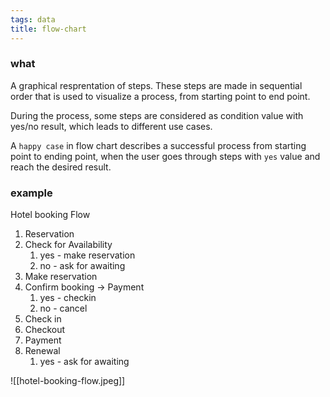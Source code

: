 ```yaml
---
tags: data 
title: flow-chart
---
```

### what
A graphical resprentation of steps. These steps are made in sequential order that is used to visualize a process, from starting point to end point. 

During the process, some steps are considered as condition value with yes/no result, which leads to different use cases. 

A `happy case` in flow chart describes a successful process from starting point to ending point, when the user goes through steps with `yes` value and reach the desired result. 



### example
Hotel booking Flow
1. Reservation
2. Check for Availability
	1. yes - make reservation
	2. no - ask for awaiting
3. Make reservation
4. Confirm booking -> Payment
	1. yes - checkin
	2. no - cancel
5. Check in 
6. Checkout
7. Payment
8. Renewal 
	1. yes - ask for awaiting

![[hotel-booking-flow.jpeg]]